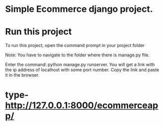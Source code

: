 # Simple Ecommerce django project.
# Run this project
  To run this project, open the command prompt in your project folder

  Note: You have to navigate to the folder where there is manage.py file.

  Enter the command: python manage.py runserver.
  You will get a link with the ip address of localhost with some port number. Copy the link and paste it in the browser.
  
  # type-http://127.0.0.1:8000/ecommerceapp/

